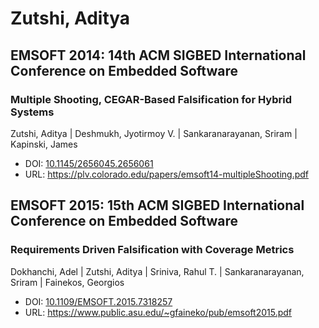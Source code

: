 # Zutshi, Aditya

## EMSOFT 2014: 14th ACM SIGBED International Conference on Embedded Software

### Multiple Shooting, CEGAR-Based Falsification for Hybrid Systems
Zutshi, Aditya | Deshmukh, Jyotirmoy V. | Sankaranarayanan, Sriram | Kapinski, James
* DOI: [10.1145/2656045.2656061](https://doi.org/10.1145/2656045.2656061)
* URL: <https://plv.colorado.edu/papers/emsoft14-multipleShooting.pdf>

## EMSOFT 2015: 15th ACM SIGBED International Conference on Embedded Software

### Requirements Driven Falsification with Coverage Metrics
Dokhanchi, Adel | Zutshi, Aditya | Sriniva, Rahul T. | Sankaranarayanan, Sriram | Fainekos, Georgios
* DOI: [10.1109/EMSOFT.2015.7318257](https://doi.org/10.1109/EMSOFT.2015.7318257)
* URL: <https://www.public.asu.edu/~gfaineko/pub/emsoft2015.pdf>

